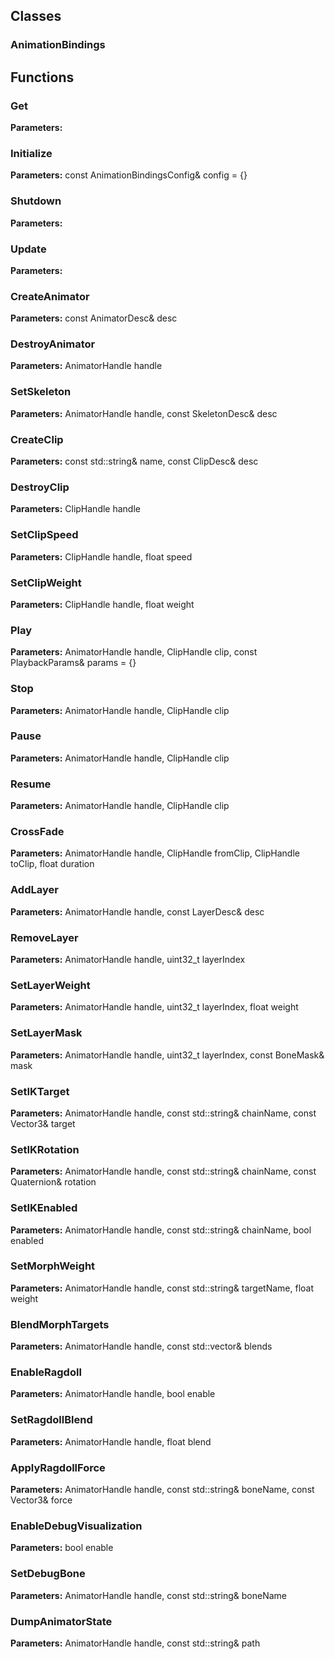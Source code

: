 
## Classes

### AnimationBindings




## Functions

### Get



**Parameters:** 

### Initialize



**Parameters:** const AnimationBindingsConfig& config = {}

### Shutdown



**Parameters:** 

### Update



**Parameters:** 

### CreateAnimator



**Parameters:** const AnimatorDesc& desc

### DestroyAnimator



**Parameters:** AnimatorHandle handle

### SetSkeleton



**Parameters:** AnimatorHandle handle, const SkeletonDesc& desc

### CreateClip



**Parameters:** const std::string& name, const ClipDesc& desc

### DestroyClip



**Parameters:** ClipHandle handle

### SetClipSpeed



**Parameters:** ClipHandle handle, float speed

### SetClipWeight



**Parameters:** ClipHandle handle, float weight

### Play



**Parameters:** AnimatorHandle handle, ClipHandle clip, const PlaybackParams& params = {}

### Stop



**Parameters:** AnimatorHandle handle, ClipHandle clip

### Pause



**Parameters:** AnimatorHandle handle, ClipHandle clip

### Resume



**Parameters:** AnimatorHandle handle, ClipHandle clip

### CrossFade



**Parameters:** AnimatorHandle handle, ClipHandle fromClip, ClipHandle toClip, float duration

### AddLayer



**Parameters:** AnimatorHandle handle, const LayerDesc& desc

### RemoveLayer



**Parameters:** AnimatorHandle handle, uint32_t layerIndex

### SetLayerWeight



**Parameters:** AnimatorHandle handle, uint32_t layerIndex, float weight

### SetLayerMask



**Parameters:** AnimatorHandle handle, uint32_t layerIndex, const BoneMask& mask

### SetIKTarget



**Parameters:** AnimatorHandle handle, const std::string& chainName, const Vector3& target

### SetIKRotation



**Parameters:** AnimatorHandle handle, const std::string& chainName, const Quaternion& rotation

### SetIKEnabled



**Parameters:** AnimatorHandle handle, const std::string& chainName, bool enabled

### SetMorphWeight



**Parameters:** AnimatorHandle handle, const std::string& targetName, float weight

### BlendMorphTargets



**Parameters:** AnimatorHandle handle, const std::vector<MorphBlend>& blends

### EnableRagdoll



**Parameters:** AnimatorHandle handle, bool enable

### SetRagdollBlend



**Parameters:** AnimatorHandle handle, float blend

### ApplyRagdollForce



**Parameters:** AnimatorHandle handle, const std::string& boneName, const Vector3& force

### EnableDebugVisualization



**Parameters:** bool enable

### SetDebugBone



**Parameters:** AnimatorHandle handle, const std::string& boneName

### DumpAnimatorState



**Parameters:** AnimatorHandle handle, const std::string& path
